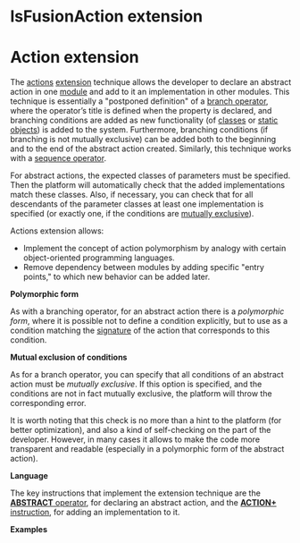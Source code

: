 # lsFusionAction extension

# Action extension

The [actions](lsFusionActions.md) [extension](lsFusionExtensions.md) technique allows the developer to declare an abstract action in one [module](lsFusionModules.md) and add to it an implementation in other modules. This technique is essentially a "postponed definition" of a [branch operator](lsFusionBranching_CASE_IF_MULTI_.md), where the operator’s title is defined when the property is declared, and branching conditions are added as new functionality (of [classes](lsFusionClasses.md) or [static objects](lsFusionStatic_objects.md)) is added to the system. Furthermore, branching conditions (if branching is not mutually exclusive) can be added both to the beginning and to the end of the abstract action created. Similarly, this technique works with a [sequence operator](lsFusionSequence_..._.md).

For abstract actions, the expected classes of parameters must be specified. Then the platform will automatically check that the added implementations match these classes. Also, if necessary, you can check that for all descendants of the parameter classes at least one implementation is specified (or exactly one, if the conditions are [mutually exclusive](lsFusionSelection_CASE_IF_MULTI_OVERRIDE_EXCLUSIVE_.md)).

Actions extension allows:

-   Implement the concept of action polymorphism by analogy with certain object-oriented programming languages.
-   Remove dependency between modules by adding specific "entry points," to which new behavior can be added later.

**Polymorphic form**

As with a branching operator, for an abstract action there is a *polymorphic form*, where it is possible not to define a condition explicitly, but to use as a condition matching the [signature](lsFusionProperty_signature_CLASS_.md) of the action that corresponds to this condition.

**Mutual exclusion of conditions**

As for a branch operator, you can specify that all conditions of an abstract action must be *mutually exclusive*. If this option is specified, and the conditions are not in fact mutually exclusive, the platform will throw the corresponding error.

It is worth noting that this check is no more than a hint to the platform (for better optimization), and also a kind of self-checking on the part of the developer. However, in many cases it allows to make the code more transparent and readable (especially in a polymorphic form of the abstract action).

**Language**

The key instructions that implement the extension technique are the [**ABSTRACT** operator](lsFusionABSTRACT_operator_action_.md), for declaring an abstract action, and the [**ACTION+** instruction](lsFusionACTION+_instruction.md), for adding an implementation to it.

**Examples**



  
